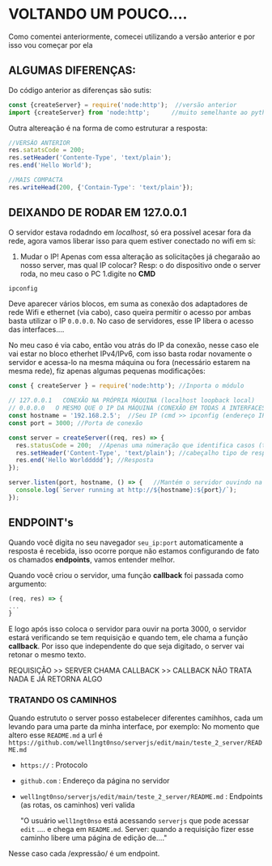 # VOLTANDO UM POUCO....
Como comentei anteriormente, comecei utilizando a versão anterior e por isso vou começar por ela

## ALGUMAS DIFERENÇAS: 
Do código anterior as diferenças são sutis:

```javascript
const {createServer} = require('node:http');  //versão anterior
import {createServer} from 'node:http';      //muito semelhante ao python
```

Outra altereação é na forma de como estruturar a resposta:

```javascript
//VERSÃO ANTERIOR
res.satatsCode = 200;
res.setHeader('Contente-Type', 'text/plain');
res.end('Hello World');

//MAIS COMPACTA
res.writeHead(200, {'Contain-Type': 'text/plain'});
```
## DEIXANDO DE RODAR EM 127.0.0.1
O servidor estava rodadndo em *localhost*, só era possível acesar fora da rede, agora vamos liberar isso para quem estiver conectado no wifi em si:
1. Mudar o IP!
Apenas com essa alteração as solicitações já chegaraão ao nosso server, mas qual IP colocar? Resp: o do dispositivo onde o server roda, no meu caso o PC
1.digite no **CMD**
```bash
ipconfig
```
Deve aparecer vários blocos, em suma as conexão dos adaptadores de rede  Wifi e ethernet (via cabo), caso queira permitir o acesso por ambas basta utilizar o IP `0.0.0.0`.  No caso de servidores, esse IP libera o acesso das interfaces....  

No meu caso é via cabo, então vou atrás do IP da conexão, nesse caso ele vai estar no bloco etherhet IPv4/IPv6, com isso basta rodar novamente o servidor e acessa-lo na mesma máquina ou fora (necessário estarem na mesma rede), fiz apenas algumas pequenas modificações:

```javascript
const { createServer } = require('node:http'); //Inporta o módulo

// 127.0.0.1   CONEXÃO NA PRÓPRIA MÁQUINA (localhost loopback local)
// 0.0.0.0   O MESMO QUE O IP DA MÁQUINA (CONEXÃO EM TODAS A INTERFACES DE REDE)
const hostname = '192.168.2.5';  //Seu IP (cmd >> ipconfig (endereço IPv4 onde está o server))
const port = 3000; //Porta de conexão

const server = createServer((req, res) => {
  res.statusCode = 200;  //Apenas uma númeração que identifica casos (tem várias) Ex. ERR0 404 (PÁGINA NÃO ENCONTRADA)
  res.setHeader('Content-Type', 'text/plain'); //cabeçalho tipo de resposta (tudo junto na nova versão writeHead(22, {'Content-Type':'text/plain'}))
  res.end('Hello Worlddddd'); //Resposta
});

server.listen(port, hostname, () => {   //Mantém o servidor ouvindo na porta 3000
  console.log(`Server running at http://${hostname}:${port}/`);
});
```

## ENDPOINT's
Quando você digita no seu navegador `seu_ip:port` automaticamente a resposta é recebida, isso ocorre porque não estamos configurando de fato os chamados **endpoints**, vamos entender melhor.

Quando você criou o servidor, uma função **callback** foi passada como argumento:

```javascript
(req, res) => {
...
}
```
E logo após isso coloca o servidor para ouvir na porta 3000, o servidor estará verificando se tem requisição e quando tem, ele chama a função **callback**.
Por isso que independente do que seja digitado, o server vai retonar o mesmo texto. 

REQUISIÇÃO >> SERVER CHAMA CALLBACK >> CALLBACK NÃO TRATA NADA E JÁ RETORNA ALGO

### TRATANDO OS CAMINHOS
Quando estrututo o server posso estabelecer diferentes camihhos, cada um levando para uma parte da minha interface, por exemplo:
No momento que altero esse `README.md` a url é `https://github.com/well1ngt0nso/serverjs/edit/main/teste_2_server/README.md`
* `https://` : Protocolo
* `github.com` : Endereço da página no servidor
* `well1ngt0nso/serverjs/edit/main/teste_2_server/README.md` : Endpoints (as rotas, os caminhos) veri valida
  
  "O usuário `well1ngt0nso` está acessando  `serverjs` que pode acessar `edit` .... e chega em `README.md`. Server: quando a requisição fizer esse caminho libere uma página de edição de...."

Nesse caso cada /expressão/ é um endpoint.

